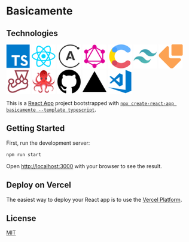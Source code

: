 # Basicamente

## Technologies

[<img src="https://github.com/WallQ/Basicamente/blob/master/docs/tech/TypeScript.png?raw=true" alt="TypeScript" width="64" height="64" />](https://www.typescriptlang.org/)
[<img src="https://github.com/WallQ/Basicamente/blob/master/docs/tech/React.png?raw=true" alt="React" width="64" height="64" />](https://reactjs.org/)
[<img src="https://github.com/WallQ/Basicamente/blob/master/docs/tech/Apollo.png?raw=true" alt="Apollo" width="64" height="64" />](https://www.apollographql.com/)
[<img src="https://github.com/WallQ/Basicamente/blob/master/docs/tech/GraphQL.png?raw=true" alt="GraphQL" width="64" height="64" />](https://graphql.org/)
[<img src="https://github.com/WallQ/Basicamente/blob/master/docs/tech/Contentful.png?raw=true" alt="Contentful" width="64" height="64" />](https://www.contentful.com/)
[<img src="https://github.com/WallQ/Basicamente/blob/master/docs/tech/TailwindCSS.png?raw=true" alt="Tailwind CSS" width="64" height="64" />](https://tailwindcss.com/)
[<img src="https://github.com/WallQ/Basicamente/blob/master/docs/tech/EmailJS.png?raw=true" alt="EmailJS" width="64" height="64" />](https://www.emailjs.com/)
[<img src="https://github.com/WallQ/Basicamente/blob/master/docs/tech/Jest.png?raw=true" alt="Jest" width="64" height="64" />](https://jestjs.io/)
[<img src="https://github.com/WallQ/Basicamente/blob/master/docs/tech/ReactTestingLibrary.png?raw=true" alt="React Testing Library" width="64" height="64" />](https://testing-library.com/)
[<img src="https://github.com/WallQ/Basicamente/blob/master/docs/tech/GitHub.png?raw=true" alt="GitHub" width="64" height="64" />](https://github.com/)
[<img src="https://github.com/WallQ/Basicamente/blob/master/docs/tech/Vercel.png?raw=true" alt="Vercel" width="64" height="64" />](https://vercel.com/)
[<img src="https://github.com/WallQ/Basicamente/blob/master/docs/tech/VisualStudioCode.png?raw=true" alt="Visual Studio Code" width="64" height="64" />](https://code.visualstudio.com/)

This is a [React App](https://reactjs.org/) project bootstrapped with [`npx create-react-app basicamente --template typescript`](https://create-react-app.dev/docs/adding-typescript/).

## Getting Started

First, run the development server:

```bash
npm run start
```

Open [http://localhost:3000](http://localhost:3000) with your browser to see the result.

## Deploy on Vercel

The easiest way to deploy your React app is to use the [Vercel Platform](https://vercel.com/).

## License

[MIT](https://github.com/WallQ/Basicamente/blob/master/LICENSE)
